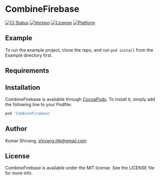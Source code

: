 # CombineFirebase

[![CI Status](https://img.shields.io/travis/kshivang/CombineFirebase.svg?style=flat)](https://travis-ci.org/rever-ai/CombineFirebase)
[![Version](https://img.shields.io/cocoapods/v/CombineFirebase.svg?style=flat)](https://cocoapods.org/pods/CombineFirebase)
[![License](https://img.shields.io/cocoapods/l/CombineFirebase.svg?style=flat)](https://cocoapods.org/pods/CombineFirebase)
[![Platform](https://img.shields.io/cocoapods/p/CombineFirebase.svg?style=flat)](https://cocoapods.org/pods/CombineFirebase)

## Example

To run the example project, clone the repo, and run `pod install` from the Example directory first.

## Requirements

## Installation

CombineFirebase is available through [CocoaPods](https://cocoapods.org). To install
it, simply add the following line to your Podfile:

```ruby
pod 'CombineFirebase'
```

## Author

Kumar Shivang, shivang.iitk@gmail.com

## License

CombineFirebase is available under the MIT license. See the LICENSE file for more info.
